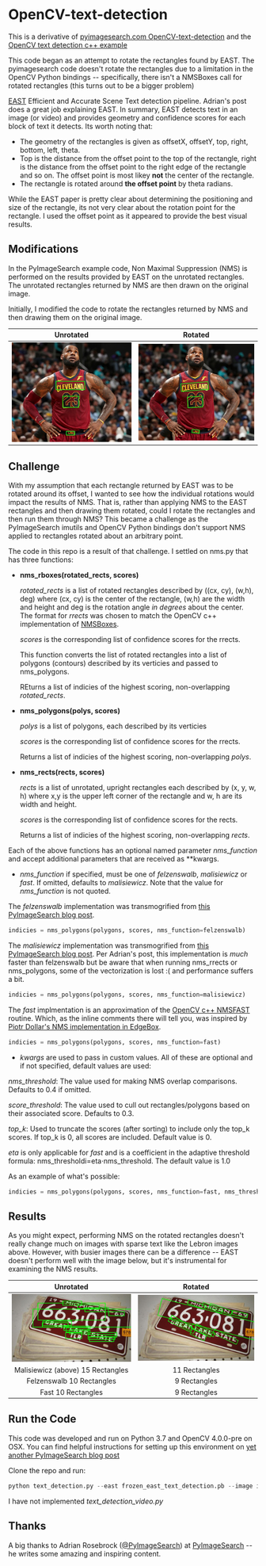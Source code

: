 # OpenCV-text-detection

This is a derivative of [pyimagesearch.com OpenCV-text-detection](https://www.pyimagesearch.com/2018/08/20/OpenCV-text-detection-east-text-detector/) and the [OpenCV text detection c++ example](https://docs.OpenCV.org/master/db/da4/samples_2dnn_2text_detection_8cpp-example.html)

This code began as an attempt to rotate the rectangles found by EAST.  The pyimagesearch code doesn't rotate the rectangles due to a limitation in the OpenCV Python bindings -- specifically, there isn't a NMSBoxes call for rotated rectangles (this turns out to be a bigger problem)

[EAST](https://arxiv.org/abs/1704.03155) Efficient and Accurate Scene Text detection pipeline.  Adrian's post does a great job explaining EAST.  In summary, EAST detects text in an image (or video) and provides geometry and confidence scores for each block of text it detects.  Its worth noting that:

* The geometry of the rectangles is given as offsetX, offsetY, top, right, bottom, left, theta.  
* Top is the distance from the offset point to the top of the rectangle, right is the distance from the offset point to the right edge of the rectangle and so on.  The offset point is most likey **not** the center of the rectangle. 
* The rectangle is rotated around **the offset point** by theta radians.

While the EAST paper is pretty clear about determining the positioning and size of the rectangle, its not very clear about the rotation point for the rectangle.  I used the offset point as it appeared to provide the best visual results.

## Modifications
In the PyImageSearch example code, Non Maximal Suppression (NMS) is performed on the results provided by EAST on the unrotated rectangles.  The unrotated rectangles returned by NMS are then drawn on the original image.

Initially, I modified the code to rotate the rectangles returned by NMS and then drawing them on the original image.

|Unrotated|Rotated|
|---|---|
|![Unrotated](images/out/lebron_james_unrot.jpg) | ![Rotated](images/out/lebron_james_rot.jpg)|

## Challenge
With my assumption that each rectangle returned by EAST was to be rotated around its offset, I wanted to see how the individual rotations would impact the results of NMS.  That is, rather than applying NMS to the EAST rectangles and then drawing them rotated, could I rotate the rectangles and then run them through NMS?  This became a challenge as the PyImageSearch imutils and OpenCV Python bindings don't support NMS applied to rectangles rotated about an arbitrary point.

The code in this repo is a result of that challenge.  I settled on nms.py that has three functions:


* **nms\_rboxes(rotated_rects, scores)**
	
	*rotated\_rects* is a list of rotated rectangles described by ((cx, cy), (w,h), deg) where (cx, cy) is the center of the rectangle, (w,h) are the width and height and deg is the rotation angle *in degrees* about the center.  The format for *rrects* was chosen to match the OpenCV c++ implementation of [NMSBoxes](https://docs.opencv.org/master/d6/d0f/group__dnn.html#ga9d118d70a1659af729d01b10233213ee). 
	
	*scores* is the corresponding list of confidence scores for the rrects.  

	This function converts the list of rotated rectangles into a list of polygons (contours) described by its verticies and passed to nms\_polygons.
	
	REturns a list of indicies of the highest scoring, non-overlapping *rotated\_rects*.
	
* **nms\_polygons(polys, scores)**

	*polys* is a list of polygons, each described by its verticies
	
	*scores* is the corresponding list of confidence scores for the rrects. 
	
	Returns a list of indicies of the highest scoring, non-overlapping *polys*.

* **nms\_rects(rects, scores)**

	*rects* is a list of unrotated, upright rectangles each described by (x, y, w, h) where x,y is the upper left corner of the rectangle and w, h are its width and height.
	
	*scores* is the corresponding list of confidence scores for the rects.
	
	Returns a list of indicies of the highest scoring, non-overlapping *rects*.
	
	
Each of the above functions has an optional named parameter *nms\_function* and accept additional parameters that are received as **kwargs.

* *nms\_function* if specified, must be one of *felzenswalb*, *malisiewicz* or *fast*.  If omitted, defaults to *malisiewicz*.  Note that the value for *nms\_function* is not quoted.

 The *felzenswalb* implementation was transmogrified from [this PyImageSearch blog post](https://www.pyimagesearch.com/2014/11/17/non-maximum-suppression-object-detection-python/).
 
 ```python
 indicies = nms_polygons(polygons, scores, nms_function=felzenswalb)
 ```

 The *malisiewicz* implementation was transmogrified from [this PyImageSearch blog post](https://www.pyimagesearch.com/2015/02/16/faster-non-maximum-suppression-python/).  Per Adrian's post, this implementation is *much* faster than felzenswalb but be aware that when running nms_rrects or nms_polygons, some of the vectorization is lost :( and performance suffers a bit. 
 
 ```python
 indicies = nms_polygons(polygons, scores, nms_function=malisiewicz)
 ```
 
 The *fast* implmentation is an approximation of the [OpenCV c++ NMSFAST](https://github.com/opencv/opencv/blob/ee1e1ce377aa61ddea47a6c2114f99951153bb4f/modules/dnn/src/nms.inl.hpp#L67) routine. Which, as the inline comments there will tell you, was inspired by [Piotr Dollar's NMS implementation in EdgeBox](https://goo.gl/jV3JYS).
 
 ```python
 indicies = nms_polygons(polygons, scores, nms_function=fast)
 ``` 
 
* *kwargs* are used to pass in custom values.  All of these are optional and if not specified, default values are used:

 *nms\_threshold*: The value used for making NMS overlap comparisons. Defaults to 0.4 if omitted.
 
 *score\_threshold*: The value used to cull out rectangles/polygons based on their associated score.  Defaults to 0.3.
 
 *top\_k*: Used to truncate the scores (after sorting) to include only the top\_k scores.  If top\_k is 0, all scores are included.  Default value is 0.
 
 *eta* is only applicable for *fast* and is a coefficient in the adaptive threshold formula: nms\_thresholdi=eta⋅nms\_threshold.  The default value is 1.0
 
 As an example of what's possible:
 
 ```python
 indicies = nms_polygons(polygons, scores, nms_function=fast, nms_threshold=0.45, eta=0.9, score_threshold=0.6, top_k=100)
 ```
 
## Results
 
 As you might expect, performing NMS on the rotated rectangles doesn't really change much on images with sparse text like the Lebron images above.  However, with busier images there can be a difference -- EAST doesn't perform well with the image below, but it's instrumental for examining the NMS results.
 

|Unrotated|Rotated|
|:---:|:---:|
|![Unrotated](images/out/license_mali_unrot.jpg)|![Rotated](images/out/license_mali_rot.jpg)|
|Malisiewicz (above) 15 Rectangles | 11 Rectangles|
|Felzenswalb 10 Rectangles | 9 Rectangles|
|Fast 10 Rectangles | 9 Rectangles|


## Run the Code

This code was developed and run on Python 3.7 and OpenCV 4.0.0-pre on OSX.  You can find helpful instructions for setting up this environment on [yet another PyImageSearch blog post](https://www.pyimagesearch.com/2018/08/17/install-opencv-4-on-macos/)

Clone the repo and run:

```python
python text_detection.py --east frozen_east_text_detection.pb --image images/lebron_james.jpg
``` 

I have not implemented *text\_detection\_video.py*

## Thanks
A big thanks to Adrian Rosebrock ([@PyImageSearch](https://twitter.com/@PyImageSearch)) at [PyImageSearch](https://www.pyimagesearch.com) -- he writes some amazing and inspiring content.












